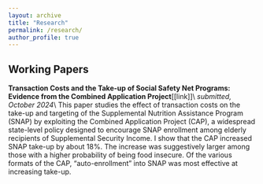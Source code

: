 ```yaml
---
layout: archive
title: "Research"
permalink: /research/
author_profile: true
---
```


## Working Papers

**Transaction Costs and the Take-up of Social Safety Net Programs: Evidence from the Combined Application Project**[[link]]\\
*submitted, October 2024*\\
This paper studies the effect of transaction costs on the take-up and targeting of the Supplemental Nutrition Assistance Program (SNAP) by exploiting the Combined Application Project (CAP), a widespread state-level policy designed to encourage SNAP enrollment among elderly recipients of Supplemental Security Income. I show that the CAP increased SNAP take-up by about 18%. The increase was suggestively larger among those with a higher probability of being food insecure. Of the various formats of the CAP, “auto-enrollment” into SNAP was most effective at increasing take-up.

